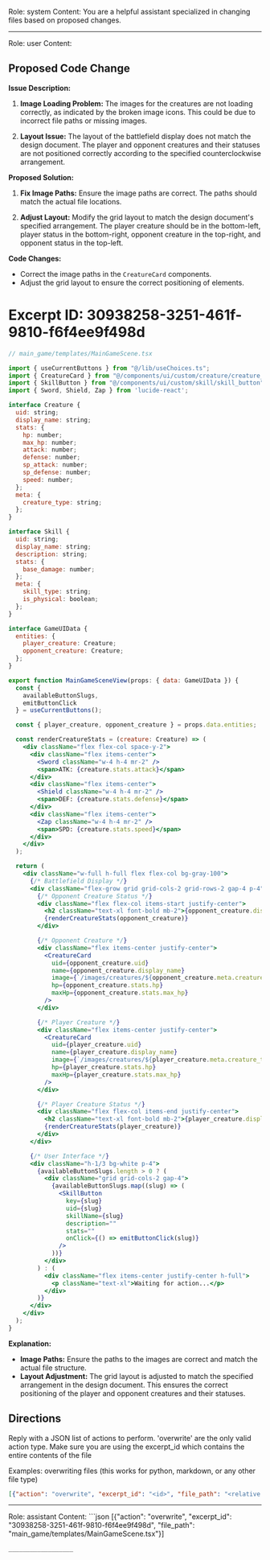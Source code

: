 Role: system
Content: You are a helpful assistant specialized in changing files based on proposed changes.
__________________
Role: user
Content: 
## Proposed Code Change
**Issue Description:**

1. **Image Loading Problem:** The images for the creatures are not loading correctly, as indicated by the broken image icons. This could be due to incorrect file paths or missing images.

2. **Layout Issue:** The layout of the battlefield display does not match the design document. The player and opponent creatures and their statuses are not positioned correctly according to the specified counterclockwise arrangement.

**Proposed Solution:**

1. **Fix Image Paths:** Ensure the image paths are correct. The paths should match the actual file locations.

2. **Adjust Layout:** Modify the grid layout to match the design document's specified arrangement. The player creature should be in the bottom-left, player status in the bottom-right, opponent creature in the top-right, and opponent status in the top-left.

**Code Changes:**

- Correct the image paths in the `CreatureCard` components.
- Adjust the grid layout to ensure the correct positioning of elements.

# Excerpt ID: 30938258-3251-461f-9810-f6f4ee9f498d
```jsx
// main_game/templates/MainGameScene.tsx

import { useCurrentButtons } from "@/lib/useChoices.ts";
import { CreatureCard } from "@/components/ui/custom/creature/creature_card";
import { SkillButton } from "@/components/ui/custom/skill/skill_button";
import { Sword, Shield, Zap } from 'lucide-react';

interface Creature {
  uid: string;
  display_name: string;
  stats: {
    hp: number;
    max_hp: number;
    attack: number;
    defense: number;
    sp_attack: number;
    sp_defense: number;
    speed: number;
  };
  meta: {
    creature_type: string;
  };
}

interface Skill {
  uid: string;
  display_name: string;
  description: string;
  stats: {
    base_damage: number;
  };
  meta: {
    skill_type: string;
    is_physical: boolean;
  };
}

interface GameUIData {
  entities: {
    player_creature: Creature;
    opponent_creature: Creature;
  };
}

export function MainGameSceneView(props: { data: GameUIData }) {
  const {
    availableButtonSlugs,
    emitButtonClick
  } = useCurrentButtons();

  const { player_creature, opponent_creature } = props.data.entities;

  const renderCreatureStats = (creature: Creature) => (
    <div className="flex flex-col space-y-2">
      <div className="flex items-center">
        <Sword className="w-4 h-4 mr-2" />
        <span>ATK: {creature.stats.attack}</span>
      </div>
      <div className="flex items-center">
        <Shield className="w-4 h-4 mr-2" />
        <span>DEF: {creature.stats.defense}</span>
      </div>
      <div className="flex items-center">
        <Zap className="w-4 h-4 mr-2" />
        <span>SPD: {creature.stats.speed}</span>
      </div>
    </div>
  );

  return (
    <div className="w-full h-full flex flex-col bg-gray-100">
      {/* Battlefield Display */}
      <div className="flex-grow grid grid-cols-2 grid-rows-2 gap-4 p-4">
        {/* Opponent Creature Status */}
        <div className="flex flex-col items-start justify-center">
          <h2 className="text-xl font-bold mb-2">{opponent_creature.display_name}</h2>
          {renderCreatureStats(opponent_creature)}
        </div>

        {/* Opponent Creature */}
        <div className="flex items-center justify-center">
          <CreatureCard
            uid={opponent_creature.uid}
            name={opponent_creature.display_name}
            image={`/images/creatures/${opponent_creature.meta.creature_type}.png`}
            hp={opponent_creature.stats.hp}
            maxHp={opponent_creature.stats.max_hp}
          />
        </div>

        {/* Player Creature */}
        <div className="flex items-center justify-center">
          <CreatureCard
            uid={player_creature.uid}
            name={player_creature.display_name}
            image={`/images/creatures/${player_creature.meta.creature_type}_back.png`}
            hp={player_creature.stats.hp}
            maxHp={player_creature.stats.max_hp}
          />
        </div>

        {/* Player Creature Status */}
        <div className="flex flex-col items-end justify-center">
          <h2 className="text-xl font-bold mb-2">{player_creature.display_name}</h2>
          {renderCreatureStats(player_creature)}
        </div>
      </div>

      {/* User Interface */}
      <div className="h-1/3 bg-white p-4">
        {availableButtonSlugs.length > 0 ? (
          <div className="grid grid-cols-2 gap-4">
            {availableButtonSlugs.map((slug) => (
              <SkillButton
                key={slug}
                uid={slug}
                skillName={slug}
                description=""
                stats=""
                onClick={() => emitButtonClick(slug)}
              />
            ))}
          </div>
        ) : (
          <div className="flex items-center justify-center h-full">
            <p className="text-xl">Waiting for action...</p>
          </div>
        )}
      </div>
    </div>
  );
}
```

**Explanation:**

- **Image Paths:** Ensure the paths to the images are correct and match the actual file structure.
- **Layout Adjustment:** The grid layout is adjusted to match the specified arrangement in the design document. This ensures the correct positioning of the player and opponent creatures and their statuses.

## Directions
Reply with a JSON list of actions to perform. 'overwrite' are the only valid action type. 
Make sure you are using the excerpt_id which contains the entire contents of the file

Examples:
overwriting files (this works for python, markdown, or any other file type)
```json output_example1
[{"action": "overwrite", "excerpt_id": "<id>", "file_path": "<relative file path>"}]
```

__________________
Role: assistant
Content: ```json
[{"action": "overwrite", "excerpt_id": "30938258-3251-461f-9810-f6f4ee9f498d", "file_path": "main_game/templates/MainGameScene.tsx"}]
```
__________________
